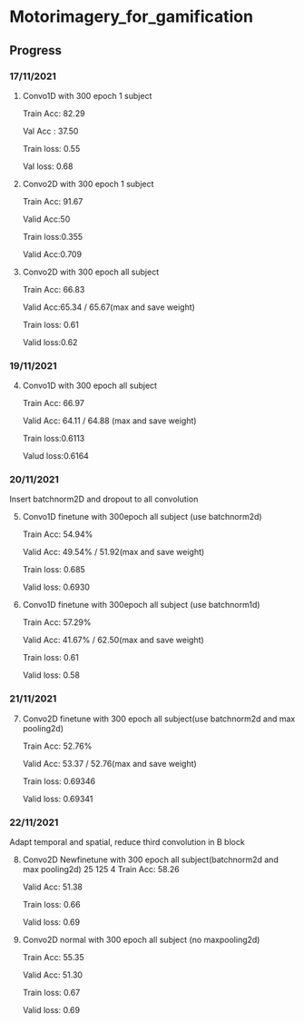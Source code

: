 # Motorimagery_for_gamification
## Progress
### 17/11/2021
1. Convo1D with 300 epoch 1 subject

    Train Acc: 82.29

    Val Acc : 37.50

    Train loss: 0.55

    Val loss: 0.68

2. Convo2D with 300 epoch 1 subject

    Train Acc: 91.67

    Valid Acc:50

    Train loss:0.355

    Valid Acc:0.709

3. Convo2D with 300 epoch all subject

    Train Acc: 66.83

    Valid Acc:65.34 / 65.67(max and save weight)

    Train loss: 0.61

    Valid loss:0.62

### 19/11/2021

4. Convo1D with 300 epoch all subject
    
    Train Acc: 66.97

    Valid Acc: 64.11 / 64.88 (max and save weight)

    Train loss:0.6113

    Valud loss:0.6164

### 20/11/2021
Insert batchnorm2D and dropout to all convolution 

5. Convo1D finetune with 300epoch all subject (use batchnorm2d)

    Train Acc: 54.94%

    Valid Acc: 49.54% / 51.92(max and save weight)

    Train loss: 0.685

    Valid loss: 0.6930

6. Convo1D finetune with 300epoch all subject (use batchnorm1d)

    Train Acc: 57.29%

    Valid Acc: 41.67% / 62.50(max and save weight)

    Train loss: 0.61

    Valid loss: 0.58

### 21/11/2021
7. Convo2D finetune with 300 epoch all subject(use batchnorm2d and max pooling2d)

    Train Acc: 52.76%

    Valid Acc: 53.37 / 52.76(max and save weight)

    Train loss: 0.69346

    Valid loss: 0.69341

### 22/11/2021
Adapt temporal and spatial, reduce third convolution in B block

8. Convo2D Newfinetune with 300 epoch all subject(batchnorm2d and max pooling2d)
    25 125 4
    Train Acc: 58.26

    Valid Acc: 51.38

    Train loss: 0.66

    Valid loss: 0.69

9. Convo2D normal with 300 epoch all subject (no maxpooling2d)

    Train Acc: 55.35

    Valid Acc: 51.30

    Train loss: 0.67

    Valid loss: 0.69